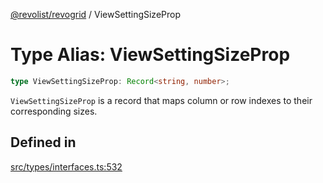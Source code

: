 [@revolist/revogrid](README.md) / ViewSettingSizeProp

# Type Alias: ViewSettingSizeProp

```ts
type ViewSettingSizeProp: Record<string, number>;
```

`ViewSettingSizeProp` is a record that maps column or row indexes to their
corresponding sizes.

## Defined in

[src/types/interfaces.ts:532](https://github.com/revolist/revogrid/blob/0c3bb4ec80c81d5563060679540746537ed4be52/src/types/interfaces.ts#L532)
